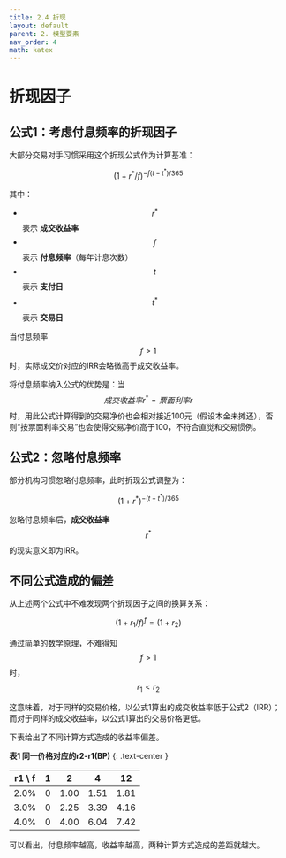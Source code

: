 ```yaml
---
title: 2.4 折现
layout: default
parent: 2. 模型要素
nav_order: 4
math: katex
---
```


# 折现因子

## 公式1：考虑付息频率的折现因子

大部分交易对手习惯采用这个折现公式作为计算基准：

$$
 \left ( 1 + r^{*}/f \right )^{-f\left (t-t^{*}\right )/365}
$$

其中：
- $$r^{*}$$ 表示 **成交收益率**
- $$f$$ 表示 **付息频率**（每年计息次数）
- $$t$$ 表示 **支付日**
- $$t^{*}$$ 表示 **交易日**

当付息频率 $$f > 1$$ 时，实际成交价对应的IRR会略微高于成交收益率。

将付息频率纳入公式的优势是：当 $$成交收益率r^{*} = 票面利率r$$ 时，用此公式计算得到的交易净价也会相对接近100元（假设本金未摊还），否则“按票面利率交易”也会使得交易净价高于100，不符合直觉和交易惯例。

## 公式2：忽略付息频率

部分机构习惯忽略付息频率，此时折现公式调整为：

$$
 \left ( 1 + r^{*}\right )^{-\left (t-t^{*}\right )/365}
$$

忽略付息频率后，**成交收益率**$$r^{*}$$的现实意义即为IRR。

## 不同公式造成的偏差

从上述两个公式中不难发现两个折现因子之间的换算关系：

$$
 \left ( 1 + r_1/f \right )^{f} = \left ( 1 + r_2 \right )
$$

通过简单的数学原理，不难得知 $$f>1$$ 时，$$ r_1 < r_2$$

这意味着，对于同样的交易价格，以公式1算出的成交收益率低于公式2（IRR）；而对于同样的成交收益率，以公式1算出的交易价格更低。

下表给出了不同计算方式造成的收益率偏差。

**表1 同一价格对应的r2-r1(BP)**
{: .text-center }

| r1 \ f | 1   | 2    | 4    | 12   |
| ------ | --- | ---- | ---- | ---- |
| 2.0%   | 0   | 1.00 | 1.51 | 1.81 |
| 3.0%   | 0   | 2.25 | 3.39 | 4.16 |
| 4.0%   | 0   | 4.00 | 6.04 | 7.42 |

可以看出，付息频率越高，收益率越高，两种计算方式造成的差距就越大。